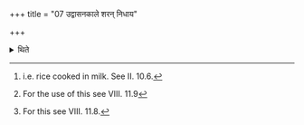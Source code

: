 +++
title = "07 उद्वासनकाले शरन् निधाय"

+++

<details><summary>थिते</summary>

7. At the time of removing the oblation-material[^1] from over the fire, having taken away the crust,[^2] he scoops out the cooked rice) in as many (pans) as there are the kinsmen of the sacrificer.[^3]   


[^1]: i.e. rice cooked in milk. See II. 10.6.  

[^2]: For the use of this see VIII. 11.9  

[^3]: For this see VIII. 11.8.
</details>
